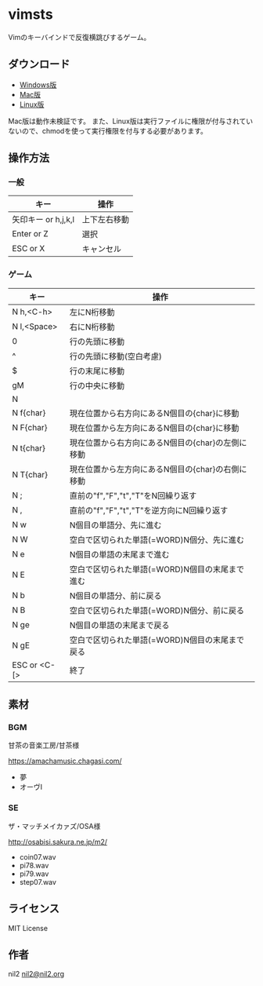 vimsts
======

Vimのキーバインドで反復横跳びするゲーム。

ダウンロード
------------

- [Windows版](https://github.com/nil-two/vimsts/releases/download/v1.1.0/vimsts_windows.zip)
- [Mac版](https://github.com/nil-two/vimsts/releases/download/v1.1.0/vimsts_mac.zip)
- [Linux版](https://github.com/nil-two/vimsts/releases/download/v1.1.0/vimsts_linux.zip)

Mac版は動作未検証です。
また、Linux版は実行ファイルに権限が付与されていないので、chmodを使って実行権限を付与する必要があります。

操作方法
--------

### 一般

| キー             | 操作         |
|---------------------|--------------|
| 矢印キー or h,j,k,l | 上下左右移動 |
| Enter or Z          | 選択         |
| ESC or X            | キャンセル   |

### ゲーム

| キー           | 操作                                              |
|----------------|---------------------------------------------------|
| N h,\<C-h\>    | 左にN桁移動                                       |
| N l,\<Space\>  | 右にN桁移動                                       |
| 0              | 行の先頭に移動                                    |
| ^              | 行の先頭に移動(空白考慮)                          |
| $              | 行の末尾に移動                                    |
| gM             | 行の中央に移動                                    |
| N |            | N桁目に移動                                       |
| N f{char}      | 現在位置から右方向にあるN個目の{char}に移動       |
| N F{char}      | 現在位置から左方向にあるN個目の{char}に移動       |
| N t{char}      | 現在位置から右方向にあるN個目の{char}の左側に移動 |
| N T{char}      | 現在位置から左方向にあるN個目の{char}の右側に移動 |
| N ;            | 直前の"f","F","t","T"をN回繰り返す                |
| N ,            | 直前の"f","F","t","T"を逆方向にN回繰り返す        |
| N w            | N個目の単語分、先に進む                           |
| N W            | 空白で区切られた単語(=WORD)N個分、先に進む        |
| N e            | N個目の単語の末尾まで進む                         |
| N E            | 空白で区切られた単語(=WORD)N個目の末尾まで進む    |
| N b            | N個目の単語分、前に戻る                           |
| N B            | 空白で区切られた単語(=WORD)N個分、前に戻る        |
| N ge           | N個目の単語の末尾まで戻る                         |
| N gE           | 空白で区切られた単語(=WORD)N個目の末尾まで戻る    |
| ESC or \<C-[\> | 終了                                              |

素材
----

### BGM

甘茶の音楽工房/甘茶様

https://amachamusic.chagasi.com/

- 夢
- オーヴⅠ

### SE

ザ・マッチメイカァズ/OSA様

http://osabisi.sakura.ne.jp/m2/

- coin07.wav
- pi78.wav
- pi79.wav
- step07.wav

ライセンス
----------

MIT License

作者
----

nil2 <nil2@nil2.org>
